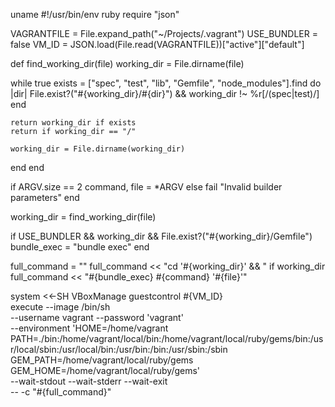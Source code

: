 uname
#!/usr/bin/env ruby
require "json"

VAGRANTFILE = File.expand_path("~/Projects/.vagrant")
USE_BUNDLER = false
VM_ID = JSON.load(File.read(VAGRANTFILE))["active"]["default"]

def find_working_dir(file)
  working_dir = File.dirname(file)

  while true
    exists = ["spec", "test", "lib", "Gemfile", "node_modules"].find do |dir|
      File.exist?("#{working_dir}/#{dir}") && working_dir !~ %r[/(spec|test)/]
    end

    return working_dir if exists
    return if working_dir == "/"

    working_dir = File.dirname(working_dir)
  end
end

if ARGV.size == 2
  command, file = *ARGV
else
  fail "Invalid builder parameters"
end

working_dir = find_working_dir(file)

if USE_BUNDLER && working_dir && File.exist?("#{working_dir}/Gemfile")
  bundle_exec = "bundle exec"
end

full_command = ""
full_command << "cd '#{working_dir}' && " if working_dir
full_command << "#{bundle_exec} #{command} '#{file}'"

system <<-SH
  VBoxManage guestcontrol #{VM_ID} \
    execute --image /bin/sh \
    --username vagrant --password 'vagrant' \
    --environment 'HOME=/home/vagrant PATH=./bin:/home/vagrant/local/bin:/home/vagrant/local/ruby/gems/bin:/usr/local/sbin:/usr/local/bin:/usr/bin:/bin:/usr/sbin:/sbin GEM_PATH=/home/vagrant/local/ruby/gems GEM_HOME=/home/vagrant/local/ruby/gems' \
    --wait-stdout --wait-stderr --wait-exit \
    -- -c "#{full_command}"
